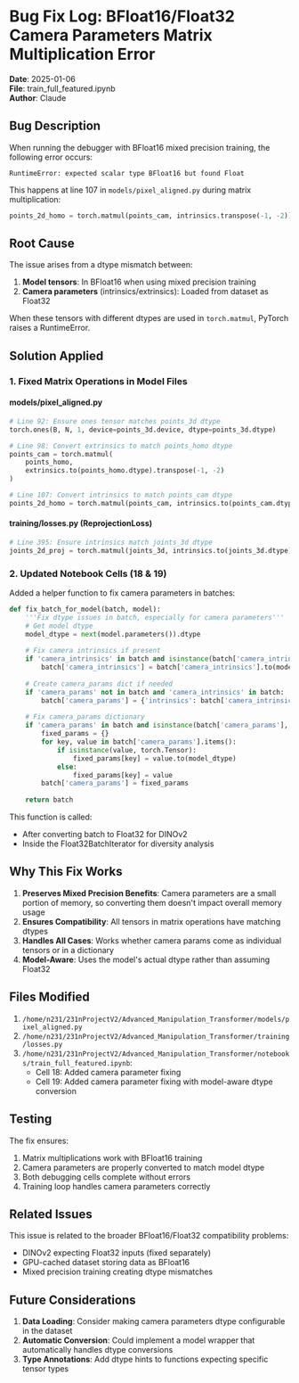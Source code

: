 # Bug Fix Log: BFloat16/Float32 Camera Parameters Matrix Multiplication Error

**Date**: 2025-01-06  
**File**: train_full_featured.ipynb  
**Author**: Claude  

## Bug Description

When running the debugger with BFloat16 mixed precision training, the following error occurs:

```
RuntimeError: expected scalar type BFloat16 but found Float
```

This happens at line 107 in `models/pixel_aligned.py` during matrix multiplication:
```python
points_2d_homo = torch.matmul(points_cam, intrinsics.transpose(-1, -2))
```

## Root Cause

The issue arises from a dtype mismatch between:
1. **Model tensors**: In BFloat16 when using mixed precision training
2. **Camera parameters** (intrinsics/extrinsics): Loaded from dataset as Float32

When these tensors with different dtypes are used in `torch.matmul`, PyTorch raises a RuntimeError.

## Solution Applied

### 1. Fixed Matrix Operations in Model Files

#### models/pixel_aligned.py
```python
# Line 92: Ensure ones tensor matches points_3d dtype
torch.ones(B, N, 1, device=points_3d.device, dtype=points_3d.dtype)

# Line 98: Convert extrinsics to match points_homo dtype
points_cam = torch.matmul(
    points_homo, 
    extrinsics.to(points_homo.dtype).transpose(-1, -2)
)

# Line 107: Convert intrinsics to match points_cam dtype  
points_2d_homo = torch.matmul(points_cam, intrinsics.to(points_cam.dtype).transpose(-1, -2))
```

#### training/losses.py (ReprojectionLoss)
```python
# Line 395: Ensure intrinsics match joints_3d dtype
joints_2d_proj = torch.matmul(joints_3d, intrinsics.to(joints_3d.dtype).transpose(-1, -2))
```

### 2. Updated Notebook Cells (18 & 19)

Added a helper function to fix camera parameters in batches:

```python
def fix_batch_for_model(batch, model):
    '''Fix dtype issues in batch, especially for camera parameters'''
    # Get model dtype
    model_dtype = next(model.parameters()).dtype
    
    # Fix camera intrinsics if present
    if 'camera_intrinsics' in batch and isinstance(batch['camera_intrinsics'], torch.Tensor):
        batch['camera_intrinsics'] = batch['camera_intrinsics'].to(model_dtype)
    
    # Create camera_params dict if needed
    if 'camera_params' not in batch and 'camera_intrinsics' in batch:
        batch['camera_params'] = {'intrinsics': batch['camera_intrinsics']}
    
    # Fix camera_params dictionary
    if 'camera_params' in batch and isinstance(batch['camera_params'], dict):
        fixed_params = {}
        for key, value in batch['camera_params'].items():
            if isinstance(value, torch.Tensor):
                fixed_params[key] = value.to(model_dtype)
            else:
                fixed_params[key] = value
        batch['camera_params'] = fixed_params
    
    return batch
```

This function is called:
- After converting batch to Float32 for DINOv2
- Inside the Float32BatchIterator for diversity analysis

## Why This Fix Works

1. **Preserves Mixed Precision Benefits**: Camera parameters are a small portion of memory, so converting them doesn't impact overall memory usage
2. **Ensures Compatibility**: All tensors in matrix operations have matching dtypes
3. **Handles All Cases**: Works whether camera params come as individual tensors or in a dictionary
4. **Model-Aware**: Uses the model's actual dtype rather than assuming Float32

## Files Modified

1. `/home/n231/231nProjectV2/Advanced_Manipulation_Transformer/models/pixel_aligned.py`
2. `/home/n231/231nProjectV2/Advanced_Manipulation_Transformer/training/losses.py`
3. `/home/n231/231nProjectV2/Advanced_Manipulation_Transformer/notebooks/train_full_featured.ipynb`:
   - Cell 18: Added camera parameter fixing
   - Cell 19: Added camera parameter fixing with model-aware dtype conversion

## Testing

The fix ensures:
1. Matrix multiplications work with BFloat16 training
2. Camera parameters are properly converted to match model dtype
3. Both debugging cells complete without errors
4. Training loop handles camera parameters correctly

## Related Issues

This issue is related to the broader BFloat16/Float32 compatibility problems:
- DINOv2 expecting Float32 inputs (fixed separately)
- GPU-cached dataset storing data as BFloat16
- Mixed precision training creating dtype mismatches

## Future Considerations

1. **Data Loading**: Consider making camera parameters dtype configurable in the dataset
2. **Automatic Conversion**: Could implement a model wrapper that automatically handles dtype conversions
3. **Type Annotations**: Add dtype hints to functions expecting specific tensor types
